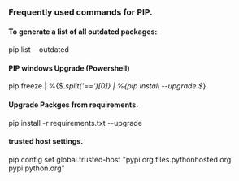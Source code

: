 ### Frequently used commands for PIP.

#### To generate a list of all outdated packages:

pip list --outdated

#### PIP windows Upgrade (Powershell) 

pip freeze | %{$_.split('==')[0]} | %{pip install --upgrade $_}

#### Upgrade Packges from requirements.

pip install -r requirements.txt --upgrade

#### trusted host settings.
pip config set global.trusted-host "pypi.org files.pythonhosted.org pypi.python.org"
